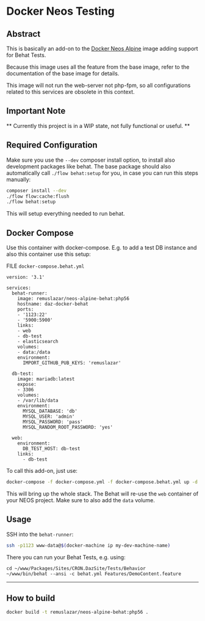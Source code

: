 Docker Neos Testing
===================

Abstract
--------

This is basically an add-on to the [Docker Neos Alpine](https://hub.docker.com/r/remuslazar/docker-neos-alpine/) image adding support
for Behat Tests.

Because this image uses all the feature from the base image, refer to the documentation
of the base image for details.

This image will not run the web-server not php-fpm, so all configurations related
to this services are obsolete in this context.

Important Note
--------------

** Currently this project is in a WIP state, not fully functional or useful. **

Required Configuration
---

Make sure you use the `--dev` composer install option, to install also development
packages like behat. The base package should also automatically call
`./flow behat:setup` for you, in case you can run this steps manually:

```bash
composer install --dev
./flow flow:cache:flush
./flow behat:setup
```

This will setup everything needed to run behat.

Docker Compose
--------------

Use this container with docker-compose. E.g. to add a test DB instance and also
this container use this setup:

FILE `docker-compose.behat.yml`

```
version: '3.1'

services:
  behat-runner:
    image: remuslazar/neos-alpine-behat:php56
    hostname: daz-docker-behat
    ports:
    - '1123:22'
    - '5900:5900'
    links:
    - web
    - db-test
    - elasticsearch
    volumes:
    - data:/data
    environment:
      IMPORT_GITHUB_PUB_KEYS: 'remuslazar'

  db-test:
    image: mariadb:latest
    expose:
    - 3306
    volumes:
    - /var/lib/data
    environment:
      MYSQL_DATABASE: 'db'
      MYSQL_USER: 'admin'
      MYSQL_PASSWORD: 'pass'
      MYSQL_RANDOM_ROOT_PASSWORD: 'yes'

  web:
    environment:
      DB_TEST_HOST: db-test
    links:
      - db-test
```

To call this add-on, just use:

```bash
docker-compose -f docker-compose.yml -f docker-compose.behat.yml up -d
```

This will bring up the whole stack. The Behat will re-use the `web` container of
your NEOS project. Make sure to also add the `data` volume.

Usage
-----

SSH into the `behat-runner`:

```bash
ssh -p1123 www-data@$(docker-machine ip my-dev-machine-name)
```

There you can run your Behat Tests, e.g. using:

```
cd ~/www/Packages/Sites/CRON.DazSite/Tests/Behavior
~/www/bin/behat --ansi -c behat.yml Features/DemoContent.feature
```

----

How to build
------------

```bash
docker build -t remuslazar/neos-alpine-behat:php56 .
```
